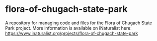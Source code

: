 # flora-of-chugach-state-park
A repository for managing code and files for the Flora of Chugach State Park project. 
More information is available on iNaturalist here: https://www.inaturalist.org/projects/flora-of-chugach-state-park
